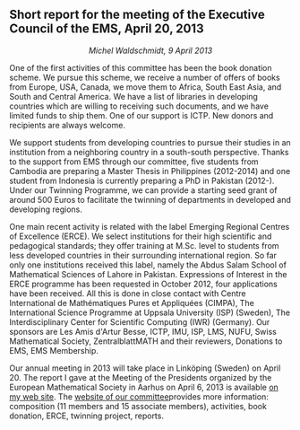 
<html><head>

 
<html xmlns="http://www.w3.org/1999/xhtml" xml:lang="en" lang="en">
  <head>
<meta http-equiv="Content-Type" content="text/html; charset=utf-8" />
    <meta http-equiv="Content-Type" content="text/html; charset=utf-8" />
<title>EMS-CDC The European Mathematical Society Committee for Developing Countries</title>

<LINK rel="stylesheet" href="style.css" type="text/css" title="style">

<body id=reportspage>

<?php include("../includes/topbit.php"); ?>


<h2>Short report for the meeting of the Executive Council of the EMS, April 20, 2013</h2>
<p align=center><i>Michel Waldschmidt, 9 April 2013</i></p>
<p>One of the first activities of this committee has been the book donation scheme. We pursue this scheme, we receive a number of offers of books from Europe, USA, Canada, we move them to Africa, South East Asia, and South and Central America. We have a list of libraries in developing countries which are willing to receiving such documents, and we have limited funds to ship them. One of our support is ICTP. New donors and recipients are always welcome. 
</p><p>
We support students from developing countries to pursue their studies in an institution from a neighboring country in a south-south perspective. Thanks to the support from EMS through our committee, five students from Cambodia are preparing a Master Thesis in Philippines (2012-2014) and one student from Indonesia is currently preparing a PhD in Pakistan (2012-). Under our Twinning Programme, we can provide a starting seed grant of around 500 Euros to facilitate the twinning of departments in developed and developing regions. 
</p><p>
One main recent activity is related with the label Emerging Regional Centres of Excellence (ERCE). We select institutions for their high scientific and  pedagogical standards;  they offer training at M.Sc. level to students from less developed countries in their surrounding international region. So far only one institutions received this label, namely the Abdus Salam School of Mathematical Sciences of Lahore in Pakistan. Expressions of Interest in the ERCE programme has been requested in October 2012, four applications have been received.  All this is done in close contact with Centre International de Mathématiques Pures et Appliquées (CIMPA), The International Science Programme at Uppsala University (ISP) (Sweden), The Interdisciplinary Center for Scientific Computing (IWR) (Germany). Our sponsors are Les Amis d'Artur Besse, ICTP, IMU, ISP, LMS, NUFU, Swiss Mathematical Society, ZentralblattMATH and their reviewers, Donations to EMS, EMS Membership. 
</p><p>
Our annual meeting in 2013 will take place in Linköping (Sweden) on April 20. The report I gave at the Meeting of the Presidents organized by the European Mathematical Society in Aarhus on April 6, 2013 is available <a href="http://www.math.jussieu.fr/~miw/articles/pdf/EMS-CDC06042013VI.pdf">on my web site</a>. The <a href = "http://euro-math-soc.eu/EMS-CDC/">website of our committee</a>provides more information: composition (11 members and 15 associate members), activities, book donation, ERCE, twinning project, reports. 



<?php include("../includes/bottombit.php"); ?>


</body>
</html>
